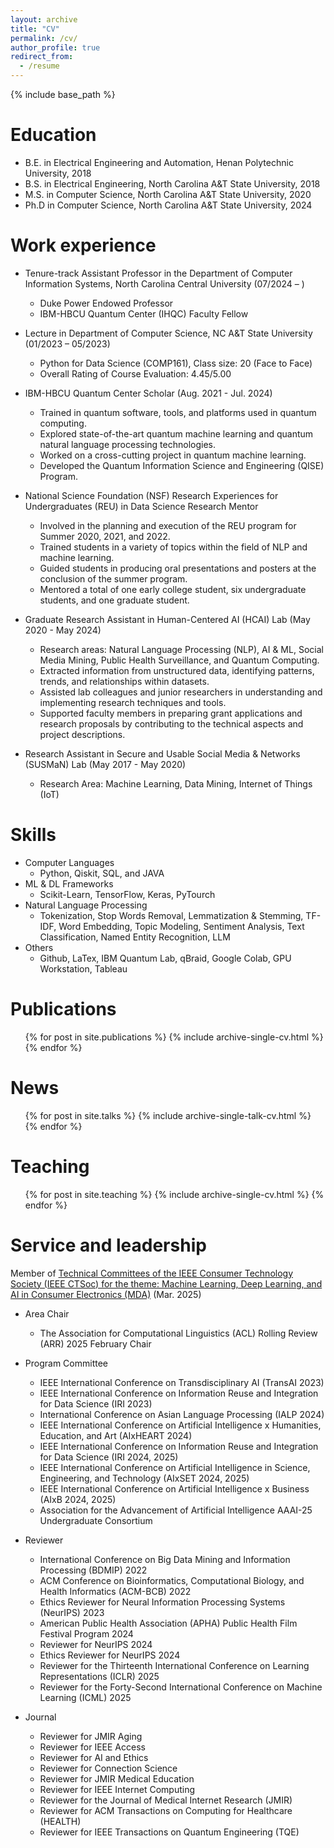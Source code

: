 ```yaml
---
layout: archive
title: "CV"
permalink: /cv/
author_profile: true
redirect_from:
  - /resume
---
```


{% include base_path %}

Education
======
* B.E. in Electrical Engineering and Automation, Henan Polytechnic University, 2018
* B.S. in Electrical Engineering, North Carolina A&T State University, 2018
* M.S. in Computer Science, North Carolina A&T State University, 2020
* Ph.D in Computer Science, North Carolina A&T State University, 2024

Work experience
======
* Tenure-track Assistant Professor in the Department of Computer Information Systems, North Carolina Central University (07/2024 – )
  * Duke Power Endowed Professor
  * IBM-HBCU Quantum Center (IHQC) Faculty Fellow
  
* Lecture in Department of Computer Science, NC A&T State University (01/2023 – 05/2023)
  * Python for Data Science (COMP161), Class size: 20 (Face to Face)
  * Overall Rating of Course Evaluation: 4.45/5.00
  
* IBM-HBCU Quantum Center Scholar (Aug. 2021 - Jul. 2024)
  * Trained in quantum software, tools, and platforms used in quantum computing.
  * Explored state-of-the-art quantum machine learning and quantum natural language processing technologies.
  * Worked on a cross-cutting project in quantum machine learning.
  * Developed the Quantum Information Science and Engineering (QISE) Program.

* National Science Foundation (NSF) Research Experiences for Undergraduates (REU) in Data Science Research Mentor 
  * Involved in the planning and execution of the REU program for Summer 2020, 2021, and 2022.
  * Trained students in a variety of topics within the field of NLP and machine learning.
  * Guided students in producing oral presentations and posters at the conclusion of the summer program.
  * Mentored a total of one early college student, six undergraduate students, and one graduate student.
  
* Graduate Research Assistant in Human-Centered AI (HCAI) Lab (May 2020 - May 2024)
  * Research areas: Natural Language Processing (NLP), AI & ML, Social Media Mining, Public Health Surveillance, and Quantum Computing.
  * Extracted information from unstructured data, identifying patterns, trends, and relationships within datasets.
  * Assisted lab colleagues and junior researchers in understanding and implementing research techniques and tools.
  * Supported faculty members in preparing grant applications and research proposals by contributing to the technical aspects and project descriptions.

* Research Assistant in Secure and Usable Social Media & Networks (SUSMaN) Lab (May 2017 - May 2020)
  * Research Area: Machine Learning, Data Mining, Internet of Things (IoT)

  
Skills
======
* Computer Languages 
  * Python, Qiskit, SQL, and JAVA
* ML & DL Frameworks
  * Scikit-Learn, TensorFlow, Keras, PyTourch
* Natural Language Processing
  * Tokenization, Stop Words Removal, Lemmatization & Stemming, TF-IDF, Word Embedding, Topic Modeling, Sentiment Analysis, Text Classification, Named Entity Recognition, LLM
* Others
   * Github, LaTex, IBM Quantum Lab, qBraid, Google Colab, GPU Workstation, Tableau
     
Publications
======
  <ul>{% for post in site.publications %}
    {% include archive-single-cv.html %}
  {% endfor %}</ul>
  
News
======
  <ul>{% for post in site.talks %}
    {% include archive-single-talk-cv.html %}
  {% endfor %}</ul>
  
Teaching
======
  <ul>{% for post in site.teaching %}
    {% include archive-single-cv.html %}
  {% endfor %}</ul>
  
Service and leadership
======
Member of [Technical Committees of the IEEE Consumer Technology Society (IEEE CTSoc) for the theme: Machine Learning, Deep Learning, and AI in Consumer Electronics (MDA)](https://ctsoc.ieee.org/technical/technical-committees/mda-tc.html?view=article&id=310:mda-tc-members&catid=21) (Mar. 2025)

* Area Chair
  * The Association for Computational Linguistics (ACL) Rolling Review (ARR) 2025 February Chair

* Program Committee
  * IEEE International Conference on Transdisciplinary AI (TransAI 2023)
  * IEEE International Conference on Information Reuse and Integration for Data Science (IRI 2023)
  * International Conference on Asian Language Processing (IALP 2024)
  * IEEE International Conference on Artificial Intelligence x Humanities, Education, and Art (AIxHEART 2024)
  * IEEE International Conference on Information Reuse and Integration for Data Science (IRI 2024, 2025)
  * IEEE International Conference on Artificial Intelligence in Science, Engineering, and Technology (AIxSET 2024, 2025)
  * IEEE International Conference on Artificial Intelligence x Business (AIxB 2024, 2025)
  * Association for the Advancement of Artificial Intelligence AAAI-25 Undergraduate Consortium

  
* Reviewer
  * International Conference on Big Data Mining and Information Processing (BDMIP) 2022
  * ACM Conference on Bioinformatics, Computational Biology, and Health Informatics (ACM-BCB) 2022
  * Ethics Reviewer for Neural Information Processing Systems (NeurIPS) 2023
  * American Public Health Association (APHA) Public Health Film Festival Program 2024
  * Reviewer for NeurIPS 2024
  * Ethics Reviewer for NeurIPS 2024
  * Reviewer for the Thirteenth International Conference on Learning Representations (ICLR) 2025
  * Reviewer for the Forty-Second International Conference on Machine Learning (ICML) 2025

* Journal
  * Reviewer for JMIR Aging
  * Reviewer for IEEE Access
  * Reviewer for AI and Ethics
  * Reviewer for Connection Science
  * Reviewer for JMIR Medical Education
  * Reviewer for IEEE Internet Computing
  * Reviewer for the Journal of Medical Internet Research (JMIR)
  * Reviewer for ACM Transactions on Computing for Healthcare (HEALTH)
  * Reviewer for IEEE Transactions on Quantum Engineering (TQE)
